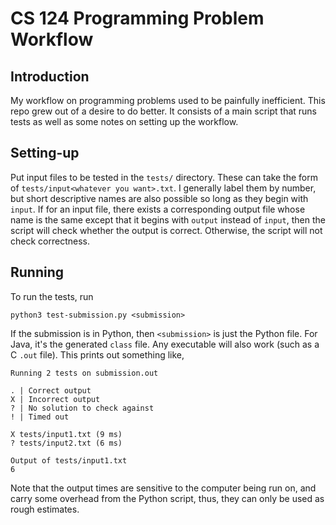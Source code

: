 CS 124 Programming Problem Workflow
===================================

## Introduction

My workflow on programming problems used to be painfully inefficient. This repo
grew out of a desire to do better. It consists of a main script that runs tests
as well as some notes on setting up the workflow.

## Setting-up

Put input files to be tested in the `tests/` directory. These can take the form
of `tests/input<whatever you want>.txt`. I generally label them by number, but
short descriptive names are also possible so long as they begin with `input`. If
for an input file, there exists a corresponding output file whose name is the
same except that it begins with `output` instead of `input`, then the script
will check whether the output is correct. Otherwise, the script will not check
correctness.

## Running

To run the tests, run

```
python3 test-submission.py <submission>
```

If the submission is in Python, then `<submission>` is just the Python file. For
Java, it's the generated `class` file. Any executable will also work (such as a
C `.out` file). This prints out something like,

```
Running 2 tests on submission.out

. | Correct output
X | Incorrect output
? | No solution to check against
! | Timed out

X tests/input1.txt (9 ms)
? tests/input2.txt (6 ms)

Output of tests/input1.txt
6
```

Note that the output times are sensitive to the computer being run on, and carry
some overhead from the Python script, thus, they can only be used as rough
estimates.

